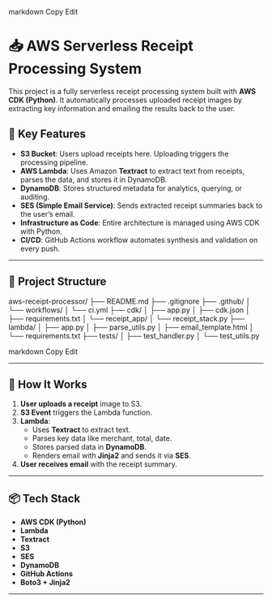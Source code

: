 markdown
Copy
Edit
# 📥 AWS Serverless Receipt Processing System

This project is a fully serverless receipt processing system built with **AWS CDK (Python)**. It automatically processes uploaded receipt images by extracting key information and emailing the results back to the user.

## 🔧 Key Features

- **S3 Bucket**: Users upload receipts here. Uploading triggers the processing pipeline.
- **AWS Lambda**: Uses Amazon **Textract** to extract text from receipts, parses the data, and stores it in DynamoDB.
- **DynamoDB**: Stores structured metadata for analytics, querying, or auditing.
- **SES (Simple Email Service)**: Sends extracted receipt summaries back to the user’s email.
- **Infrastructure as Code**: Entire architecture is managed using AWS CDK with Python.
- **CI/CD**: GitHub Actions workflow automates synthesis and validation on every push.

---

## 📁 Project Structure

aws-receipt-processor/
├── README.md
├── .gitignore
├── .github/
│ └── workflows/
│ └── ci.yml
├── cdk/
│ ├── app.py
│ ├── cdk.json
│ ├── requirements.txt
│ └── receipt_app/
│ └── receipt_stack.py
├── lambda/
│ ├── app.py
│ ├── parse_utils.py
│ ├── email_template.html
│ └── requirements.txt
├── tests/
│ ├── test_handler.py
│ └── test_utils.py

markdown
Copy
Edit

---

## 🚀 How It Works

1. **User uploads a receipt** image to S3.
2. **S3 Event** triggers the Lambda function.
3. **Lambda**:
   - Uses **Textract** to extract text.
   - Parses key data like merchant, total, date.
   - Stores parsed data in **DynamoDB**.
   - Renders email with **Jinja2** and sends it via **SES**.
4. **User receives email** with the receipt summary.

---

## 📦 Tech Stack

- **AWS CDK (Python)**
- **Lambda**
- **Textract**
- **S3**
- **SES**
- **DynamoDB**
- **GitHub Actions**
- **Boto3 + Jinja2**

---

